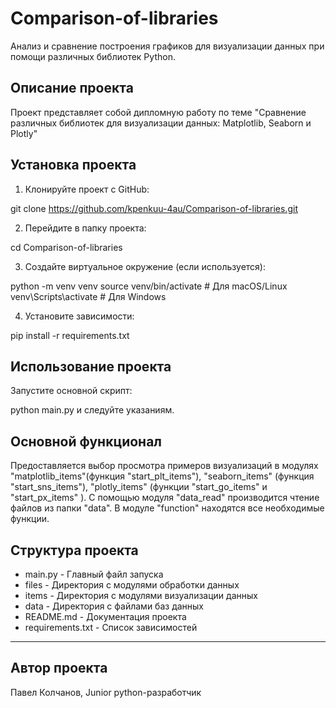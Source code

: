 # Comparison-of-libraries

Анализ и сравнение построения графиков 
для визуализации данных при помощи 
различных библиотек Python.

## Описание проекта

Проект представляет собой дипломную работу
по теме "Сравнение различных библиотек 
для визуализации данных: Matplotlib, Seaborn и Plotly"

## Установка проекта

1. Клонируйте проект с GitHub:

git clone https://github.com/kpenkuu-4au/Comparison-of-libraries.git


2. Перейдите в папку проекта:

cd Comparison-of-libraries


3. Создайте виртуальное окружение (если используется):  

python -m venv venv
source venv/bin/activate  # Для macOS/Linux
venv\Scripts\activate  # Для Windows


4. Установите зависимости:  

pip install -r requirements.txt

## Использование проекта

Запустите основной скрипт:

python main.py и следуйте указаниям.

## Основной функционал

Предоставляется выбор просмотра примеров
визуализаций в модулях "matplotlib_items"(функция "start_plt_items"), 
"seaborn_items" (функция "start_sns_items"),
"plotly_items" (функции "start_go_items" и "start_px_items" ). 
С помощью модуля "data_read" производится 
чтение файлов из папки "data". В модуле "function" находятся 
все необходимые функции.

## Структура проекта

- main.py - Главный файл запуска
- files - Директория с модулями обработки данных
- items - Директория с модулями визуализации данных
- data - Директория c файлами баз данных
- README.md - Документация проекта
- requirements.txt - Список зависимостей

---

## Автор проекта

Павел Колчанов, Junior python-разработчик
